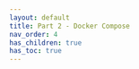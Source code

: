 ```yaml
---
layout: default
title: Part 2 - Docker Compose
nav_order: 4
has_children: true
has_toc: true
---
```

